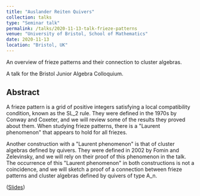 ```yaml
---
title: "Auslander Reiten Quivers"
collection: talks
type: "Seminar talk"
permalink: /talks/2020-11-13-talk-frieze-patterns
venue: "University of Bristol, School of Mathematics"
date: 2020-11-13
location: "Bristol, UK"
---
```


An overview of frieze patterns and their connection to cluster algebras.

A talk for the Bristol Junior Algebra Colloquium.

## Abstract
A frieze pattern is a grid of positive integers satisfying a local compatibility condition, known as the SL_2 rule. They were defined in the 1970s by Conway and Coxeter, and we will review some of the results they proved about them. When studying frieze patterns, there is a "Laurent phenomenon" that appears to hold for all friezes.

Another construction with a "Laurent phenomenon" is that of cluster algebras defined by quivers. They were defined in 2002 by Fomin and Zelevinsky, and we will rely on their proof of this phenomenon in the talk.
The occurrence of this "Laurent phenomenon" in both constructions is not a coincidence, and we will sketch a proof of a connection between frieze patterns and cluster algebras defined by quivers of type A_n.

([Slides](https://l-kershaw.github.io/files/pres-frieze-patterns.pdf))
